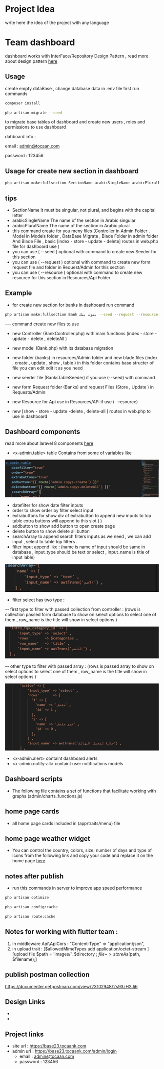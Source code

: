 # Project Idea
write here the idea of the project with any language 
# Team dashboard 
dashboard works with InterFace/Repository Design Pattern , read more about design pattern [here](https://asperbrothers.com/blog/implement-repository-pattern-in-laravel)
## Usage 
create empty dataBase , change database data in .env file 
first run commands 

```bash
composer install
```

```bash
php artisan migrate --seed
```

to migrate base tables of dashboard and create new users , roles and permissions to use dashboard 

dahboard info :

email    : admin@tocaan.com

password : 123456

## Usage for create new section in dashboard

```bash
php artisan make:fullsection SectionName arabicSingleName arabicPluralName 
```

## tips 
- SectionName It must be singular, not plural, and begins with the capital letter 
- arabicSingleName The name of the section in Arabic singular
- arabicPluralName The name of the section in Arabic plural
- this command create for you meny files (Controller in Admin Folder , Model in Models folder , DataBase Migrate , Blade Folder in admin folder And Blade File , basic [index - store - update - delete] routes in web.php file for dashboard use )
- you can use ( --seed ) optional with command to create new Seeder for this section 
- you can use ( --request ) optional with command to create new form request file and folder in Request/Admin  for this section 
- you can use ( --resource ) optional with command to create new resource for this section in Resources/Api Folder



## Example
- for create new section for banks in dashboard run command  
```bash 
php artisan make:fullsection Bank بنوك بنك --seed --request --resource 
```
--- command create new files to use 

- new Controller (BankController.php) with  main functions (index - store - update - delete , deleteAll ) 

- new model (Bank.php) with its database migration

- new folder (banks) in resources/Admin folder and new blade files (index , create , update , show , table ) in this folder contains base structer of file you can edit edit it as you need 

- new seeder file (BanksTableSeeder) if you use (--seed) with command 

- new form Request folder (Banks) and request Files (Store , Update ) in Requests/Admin

- new Resource for Api use in Resources/APi if use (--resource)

-  new [show - store - update -delete , delete-all ] routes in web.php to use in dashboard 


## Dashboard components 

read more about laravel 8 components [here](https://laravel.com/docs/8.x/blade#components)

- <x-admin.table> table Contains from some of variables like 

<p align="center" width="100%" height="20px"><img src="public/readme_images/table_all.jpg" /></p>

- datefilter for show date filter inputs 
- order to show order by filter select input
- extrabuttons for show div of extrabutton to append new inputs to top table extra buttons will append to this slot (<x-slot name="extrabuttonsdiv"> </x-slot>)
- addbutton to show add button to open create page
- delete button to show delete all button 
- searchArray to append search filters inputs as we need , we can add input , select to table top filters . 
- filter input append like : (name is name of input should be same in database , input_type should be text or select , input_name is title of input lable) 

<p align="center" width="50%" height="10px"><img src="public/readme_images/input_filter.jpg" /></p>

- filter select has two type : 

-- first type to filter with passed collection from controller : (rows is collection passed form database to show on select options to select one of them , row_name is the title will show in select options )

<p align="center" width="50%" height="10px"><img src="public/readme_images/select_1.jpg" /></p>

-- other type to filter with passed array : (rows is  passed array to show on select options to select one of them , row_name is the title will show in select options )


<p align="center" width="50%" height="10px"><img src="public/readme_images/select_2.jpg" /></p>

- <x-admin.alert> containt dashboard alerts 
- <x-admin.notify-all> containt user notifications models




## Dashboard scripts

- The following file contains a set of functions that facilitate working with graphs (admin/charts_functions.js)

## home page cards 

- all home page cards included in (app/traits/menu) file 

## home page weather widget 

-  You can control the country, colors, size, number of days and type of icons from the following link and copy your code and replace it on the home page [here](https://weatherwidget.io/) 

## notes after publish 
- run this commands in server to improve app speed performance
```bash
php artisan optimize
```
```bash
php artisan config:cache
```
```bash
php artisan route:cache
```

## Notes for working with flutter team :
1. in middleware Api\ApiCors : "Content-Type" => "application/json",
2. in upload trait : [$allowedMimeTypes add application/octet-stream ] [upload file $path = 'images/'. $directory ;
$file->storeAs($path, $filename);]

## publish postman collection
https://documenter.getpostman.com/view/23102948/2s93zH2Jj6

## Design Links
- 
- 

## Project links
 - site url : https://base23.tocaank.com
 - admin url : https://base23.tocaank.com/admin/login
    - email : admin@tocaan.com
    - password : 123456

